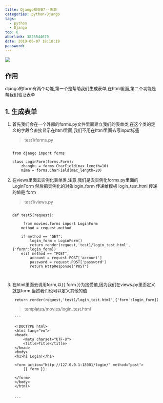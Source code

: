 ```yaml
---
title: Django框架07--表单
categories: python-Django
tags:
  - python
  - Django
top: 8
abbrlink: 3826544670
date: 2019-06-07 18:18:19
password:
---
```



![](https://jwangtec.oss-cn-chengdu.aliyuncs.com/jwangcloud/index/Django.jpeg)




## 作用

django的form有两个功能,第一个是帮助我们生成表单,在html里面,第二个功能是帮我们验证表单

<!--more-->

## 1. 生成表单

1. 首先我们会在一个外部的forms.py文件里面建立我们的表单类,在这个类的定义的字段会直接显示在html里面,我们不用在html里面去写input标签

	>test1/forms.py
	
	```
	
	from django import forms
	
	class LoginForm(forms.Form):
	    zhanghu = forms.CharField(max_length=10)
	    mima = forms.CharField(max_length=20)
	
	```
	
2. 在views里面去实例化表单类,注意,我们是去实例化forms.py里面的LoginForm 然后把实例化的对象login_form 传递给模板 login_test.html 传递的值是 form

	> test1/views.py
	
	```
	
	def test5(request):
	
		 from movies.forms import LoginForm
	    method = request.method
	
	    if method == "GET":
	        login_form = LoginForm()
	        return render(request,'test1/login_test.html',{'form':login_form})
	    elif method == "POST":
	        account = request.POST['account']
	        password = request.POST['password']
	        return HttpResponse('POST')
	
	
	
	```
	
3. 在html里面去调用form,以{{ form }}为接受值,因为我们在views.py里面定义就是form,当然我们也可以定义其他的值
	
	```
	 return render(request,'test1/login_test.html',{'form':login_form})
	
	```
	
	>templates/movies/login_test.html
	
		```
		
		<!DOCTYPE html>
		<html lang="en">
		<head>
		    <meta charset="UTF-8">
		    <title>Title</title>
		</head>
		<body>
		<h1>hi Login!</h1>
		
		<form action="http://127.0.0.1:18001/login/" method="post">
		    {{ form }}
		
		</form>
		</body>
		</html>
		
		
		```
